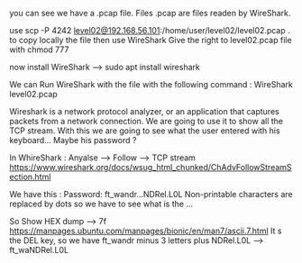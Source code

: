 you can see we have a .pcap file. Files .pcap are files readen by WireShark.

use scp -P 4242 level02@192.168.56.101:/home/user/level02/level02.pcap .
to copy locally the file then use WireShark
Give the right to level02.pcap file with chmod 777

now install WireShark --> sudo apt install wireshark

We can Run WireShark with the file with the following command :
WireShark level02.pcap

Wireshark is a network protocol analyzer,
or an application that captures packets from a network connection.
We are going to use it to show all the TCP stream.
With this we are going to see what the user entered with his keyboard... Maybe his password ?

In WhireShark : Anyalse --> Follow --> TCP stream
https://www.wireshark.org/docs/wsug_html_chunked/ChAdvFollowStreamSection.html


We have this : Password: ft_wandr...NDRel.L0L
Non-printable characters are replaced by dots so we have to see what is the ...

So Show HEX dump --> 7f
https://manpages.ubuntu.com/manpages/bionic/en/man7/ascii.7.html
It s the DEL key, so we have ft_wandr minus 3 letters plus NDRel.L0L
--> ft_waNDRel.L0L
